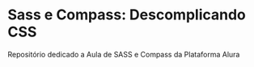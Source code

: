 # Sass e Compass: Descomplicando CSS
Repositório dedicado a Aula de SASS e Compass da Plataforma Alura 
